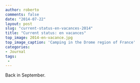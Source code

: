 ```yaml
---
author: roberto
comments: false
date: "2014-07-22"
layout: post
slug: "current-status-en-vacances-2014"
title: "Current status: en vacances"
top_image: 2014-en-vacance.jpg
top_image_caption: 'Camping in the Drome region of France'
categories:
- Journal
tags:
 -
---
```

Back in September.
